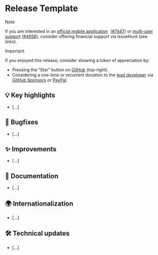 # Release Template
> [!NOTE]
> If you are interested in an [official mobile application](https://oss.issuehunt.io/r/TriliumNext/Trilium/issues/7447)  ([#7447](https://github.com/TriliumNext/Trilium/issues/7447)) or [multi-user support](https://oss.issuehunt.io/r/TriliumNext/Trilium/issues/4956) ([#4956](https://github.com/TriliumNext/Trilium/issues/4956)), consider offering financial support via IssueHunt (see links).

> [!IMPORTANT]
> If you enjoyed this release, consider showing a token of appreciation by:
> 
> *   Pressing the “Star” button on [GitHub](https://github.com/TriliumNext/Trilium) (top-right).
> *   Considering a one-time or recurrent donation to the [lead developer](https://github.com/eliandoran) via [GitHub Sponsors](https://github.com/sponsors/eliandoran) or [PayPal](https://paypal.me/eliandoran).

## 💡 Key highlights

*   \[…\]

## 🐞 Bugfixes

*   \[…\]

## ✨ Improvements

*   \[…\]

## 📖 Documentation

*   \[…\]

## 🌍 Internationalization

*   \[…\]

## 🛠️ Technical updates

*   \[…\]
